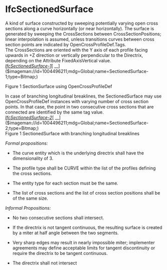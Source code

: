 IfcSectionedSurface
===================
A kind of surface constructed by sweeping potentially varying open cross
sections along a curve horizontally (or near horizontally). The surface is
generated by sweeping the CrossSections between CrossSectionPositions; linear
interpolation is assumed, unless transitions curves between cross section
points are indicated by OpenCrossProfileDef.Tags.  
The CrossSections are oriented with the Y axis of each profile facing upwards
in +Z direction or vertically perpendicular to the Directrix, depending on the
Attribute FixedAxisVertical value.  
[
_IfcSectionedSurface-1_]($imageman://id=1792132141;mdg=Global;name=IfcSectionedSurface-1;type=Bitmap;)[
__]($imageman://id=1004496211;mdg=Global;name=SectionedSurface-1;type=Bitmap;)  
  
Figure 1 SectionSurface using OpenCrossProfileDef  
  
In case of branching longitudinal breaklines, the SectionedSurface may use
OpenCrossProfileDef instances with varying number of cross section points. In
that case, the point in two consecutive cross sections that are connected are
identified by the same tag value.  
[
_IfcSectionedSurface-2_]($imageman://id=524350514;mdg=Global;name=IfcSectionedSurface-2;type=Bitmap;)[
__]($imageman://id=1004496211;mdg=Global;name=SectionedSurface-2;type=Bitmap;)  
Figure 1 SectionedSurface with branching longitudinal breaklines  
  
 _Formal propositions:_  

  

  * The curve entity which is the underlying directrix shall have the dimensionality of 3.
  

  * The profile type shall be CURVE within the list of the profiles defining the cross sections.
  

  * The entity type for each section must be the same.
  

  * The list of cross sections and the list of cross section positions shall be of the same size.
  

  
 _Informal Propositions:_  

  

  * No two consecutive sections shall intersect.
  

  * If the directrix is not tangent continuous, the resulting surface is created by a miter at half angle between the two segments.
  

  * Very sharp edges may result in nearly impossible miter; implementer agreements may define acceptable limits for tangent discontinuity or require the directrix to be tangent continuous.
  

  * The directrix shall not intersect
  

  
  
  


